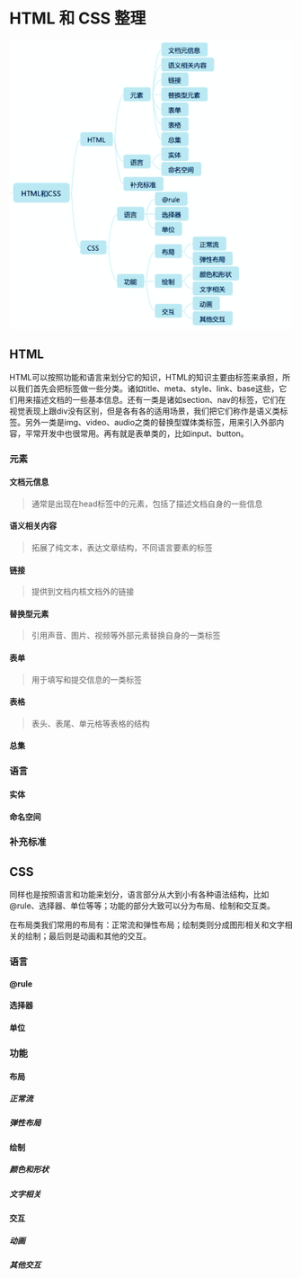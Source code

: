 # HTML 和 CSS 整理

![index](HTML和CSS.png)

## HTML

HTML可以按照功能和语言来划分它的知识，HTML的知识主要由标签来承担，所以我们首先会把标签做一些分类。诸如title、meta、style、link、base这些，它们用来描述文档的一些基本信息。还有一类是诸如section、nav的标签，它们在视觉表现上跟div没有区别，但是各有各的适用场景，我们把它们称作是语义类标签。另外一类是img、video、audio之类的替换型媒体类标签，用来引入外部内容，平常开发中也很常用。再有就是表单类的，比如input、button。

### 元素

#### 文档元信息

> 通常是出现在head标签中的元素，包括了描述文档自身的一些信息

#### 语义相关内容

> 拓展了纯文本，表达文章结构，不同语言要素的标签

#### 链接

> 提供到文档内核文档外的链接

#### 替换型元素

> 引用声音、图片、视频等外部元素替换自身的一类标签

#### 表单

> 用于填写和提交信息的一类标签

#### 表格

> 表头、表尾、单元格等表格的结构

#### 总集

### 语言

#### 实体

#### 命名空间

### 补充标准

## CSS

同样也是按照语言和功能来划分，语言部分从大到小有各种语法结构，比如@rule、选择器、单位等等；功能的部分大致可以分为布局、绘制和交互类。

在布局类我们常用的布局有：正常流和弹性布局；绘制类则分成图形相关和文字相关的绘制；最后则是动画和其他的交互。

### 语言

#### @rule

#### 选择器

#### 单位

### 功能

#### 布局

##### 正常流

##### 弹性布局

#### 绘制

##### 颜色和形状

##### 文字相关

#### 交互

##### 动画

##### 其他交互
